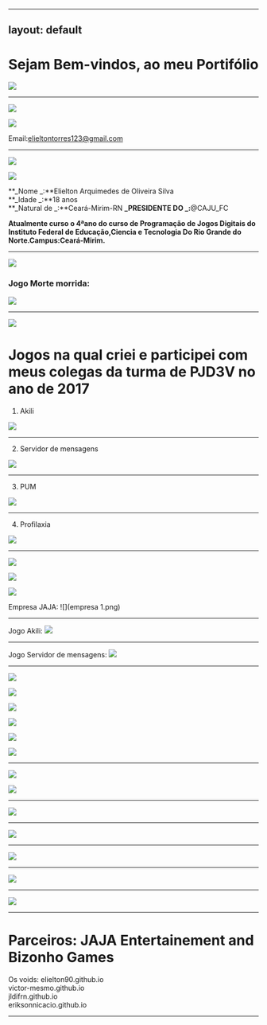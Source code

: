 
---
layout: default
---  
# Sejam Bem-vindos, ao meu Portifólio





![](eli.gif)
***


![](contatos.gif)



[![](insta.png)](https://www.instagram.com/elielton_torrez/)  

Email:elieltontorres123@gmail.com


***



![](quem.gif)


![](carnaval.jpg)



**_Nome _:**Elielton Arquimedes de Oliveira Silva  
**_Idade _:**18 anos  
**_Natural de  _:**Ceará-Mirim-RN
**_PRESIDENTE DO  _:**@CAJU_FC



**Atualmente curso o 4ªano do curso de Programação de Jogos Digitais do Instituto Federal de Educação,Ciencia e Tecnologia Do Rio Grande do Norte.Campus:Ceará-Mirim.**   
* * * 

![](mok.gif)


### Jogo Morte morrida:
![](mokup.gif)
***


![](games.gif) 

# Jogos  na qual criei e participei com meus colegas da turma de PJD3V no ano de 2017



1. Akili


[![](akili.png)](https://elielton90.github.io/Akili/)
* * * 

2. Servidor de mensagens


[![](servidor.png)](https://jldifrn.github.io/ServidorDeMensagens/)
* * * 

3. PUM


[![](pum.png)](https://elielton90.github.io/PUM/)
* * * 

4. Profilaxia


[![](profilaxia.png)](https://elielton90.github.io/profilaxia/)
* * * 

![](influence.gif)


![](map.png)


![](artes.gif)



Empresa JAJA:
![](empresa 1.png)  


* * *  

Jogo Akili:
![](Telajogo1.png)
* * *  



Jogo Servidor de mensagens:
![](ser.png)


* * *

![](art.gif)



![](morte.png)  


![](personagem1.gif)


![](personagem2.gif)


![](P3.gif)

![](empresario.gif)


* * *

![](animac.gif)


![](anima1.gif)
* * * 


![](anima2.gif)
* * * 


![](pulo.gif)
* * * 


![](andando.gif)
* * * 


![](correr.gif)
* * * 


![](ataque.gif)
* * * 


# Parceiros: JAJA Entertainement and Bizonho Games

  Os voids: elielton90.github.io  
  victor-mesmo.github.io  
  jldifrn.github.io  
  eriksonnicacio.github.io
  
  
* * * 

